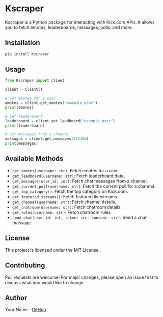 # Kscraper

Kscraper is a Python package for interacting with Kick.com APIs. It allows you to fetch emotes, leaderboards, messages, polls, and more.

## Installation

```bash
pip install Kscraper
```

## Usage

```python
from Kscraper import Client

client = Client()

# Get emotes for a user
emotes = client.get_emotes("example_user")
print(emotes)

# Get leaderboard
leaderboard = client.get_leadboard("example_user")
print(leaderboard)

# Get messages from a channel
messages = client.get_messages(123456)
print(messages)
```

## Available Methods

- `get_emotes(username: str)`: Fetch emotes for a user.
- `get_leadboard(username: str)`: Fetch leaderboard data.
- `get_messages(user_id: int)`: Fetch chat messages from a channel.
- `get_current_poll(username: str)`: Fetch the current poll for a channel.
- `get_top_category()`: Fetch the top category on Kick.com.
- `get_featured_streams()`: Fetch featured livestreams.
- `get_channel(username: str)`: Fetch channel details.
- `get_chatroom(username: str)`: Fetch chatroom details.
- `get_rules(username: str)`: Fetch chatroom rules.
- `send_chat(user_id: int, token: str, content: str)`: Send a chat message.

## License

This project is licensed under the MIT License.

## Contributing

Pull requests are welcome! For major changes, please open an issue first to discuss what you would like to change.

## Author

Your Name - [GitHub](https://github.com/chardWTF)
